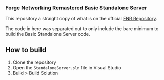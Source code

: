 ### Forge Networking Remastered Basic Standalone Server

This repository a straight copy of what is on the official [FNR Repository](https://github.com/BeardedManStudios/ForgeNetworkingRemastered).

The code in here was separated out to only include the bare minimum to build the Basic Standalone Server code.

## How to build

1. Clone the repository
2. Open the `StandaloneServer.sln` file in Visual Studio
3. Build > Build Solution
